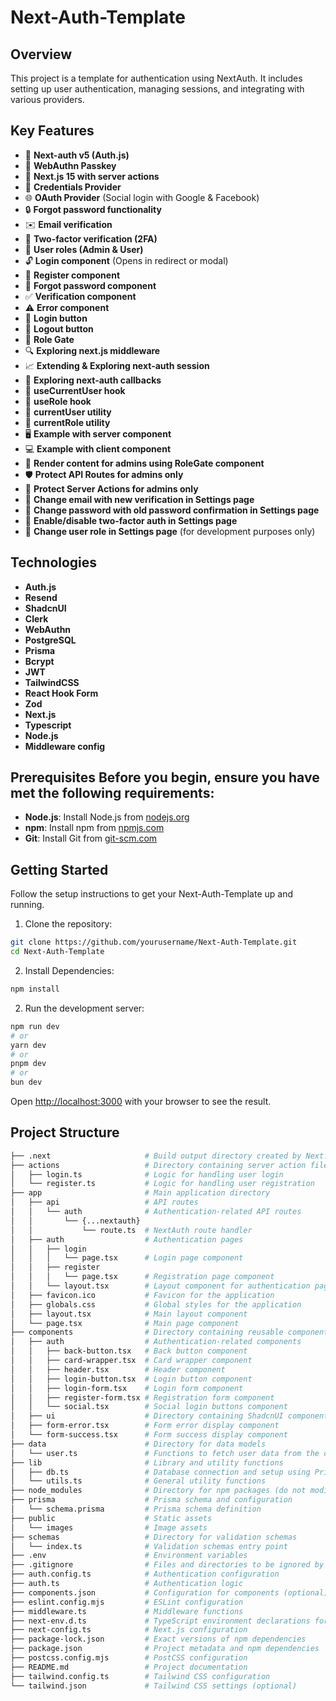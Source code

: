 # Next-Auth-Template

## Overview

This project is a template for authentication using NextAuth. It includes setting up user authentication, managing sessions, and integrating with various providers.

## Key Features

- 🔐 **Next-auth v5 (Auth.js)**
- 🔑 **WebAuthn Passkey**
- 🚀 **Next.js 15 with server actions**
- 🔑 **Credentials Provider**
- 🌐 **OAuth Provider** (Social login with Google & Facebook)
- 🔒 **Forgot password functionality**
- ✉️ **Email verification**
- 📱 **Two-factor verification (2FA)**
- 👥 **User roles (Admin & User)**
- 🔓 **Login component** (Opens in redirect or modal)
- 📝 **Register component**
- 🤔 **Forgot password component**
- ✅ **Verification component**
- ⚠️ **Error component**
- 🔘 **Login button**
- 🚪 **Logout button**
- 🚧 **Role Gate**
- 🔍 **Exploring next.js middleware**
- 📈 **Extending & Exploring next-auth session**
- 🔄 **Exploring next-auth callbacks**
- 👤 **useCurrentUser hook**
- 🛂 **useRole hook**
- 🧑 **currentUser utility**
- 👮 **currentRole utility**
- 🖥️ **Example with server component**
- 💻 **Example with client component**
- 👑 **Render content for admins using RoleGate component**
- 🛡️ **Protect API Routes for admins only**
- 🔐 **Protect Server Actions for admins only**
- 📧 **Change email with new verification in Settings page**
- 🔑 **Change password with old password confirmation in Settings page**
- 🔔 **Enable/disable two-factor auth in Settings page**
- 🔄 **Change user role in Settings page** (for development purposes only)

## Technologies

- **Auth.js**
- **Resend**
- **ShadcnUI**
- **Clerk**
- **WebAuthn**
- **PostgreSQL**
- **Prisma**
- **Bcrypt**
- **JWT**
- **TailwindCSS**
- **React Hook Form**
- **Zod**
- **Next.js**
- **Typescript**
- **Node.js**
- **Middleware config**

## Prerequisites Before you begin, ensure you have met the following requirements:

- **Node.js**: Install Node.js from [nodejs.org](https://nodejs.org/)
- **npm**: Install npm from [npmjs.com](https://www.npmjs.com/)
- **Git**: Install Git from [git-scm.com](https://git-scm.com/)

## Getting Started

Follow the setup instructions to get your Next-Auth-Template up and running.

1. Clone the repository:

```bash
git clone https://github.com/yourusername/Next-Auth-Template.git
cd Next-Auth-Template
```

2. Install Dependencies:

```bash
npm install
```

2. Run the development server:

```bash
npm run dev
# or
yarn dev
# or
pnpm dev
# or
bun dev
```

Open [http://localhost:3000](http://localhost:3000) with your browser to see the result.

## Project Structure

```bash
├── .next                     # Build output directory created by Next.js (do not modify)
├── actions                   # Directory containing server action files
│   ├── login.ts              # Logic for handling user login
│   └── register.ts           # Logic for handling user registration
├── app                       # Main application directory
│   ├── api                   # API routes
│   │   └── auth              # Authentication-related API routes
│   │       └── {...nextauth}
│   │           └── route.ts  # NextAuth route handler
│   ├── auth                  # Authentication pages
│   │   ├── login
│   │   │   └── page.tsx      # Login page component
│   │   ├── register
│   │   │   └── page.tsx      # Registration page component
│   │   └── layout.tsx        # Layout component for authentication pages
│   ├── favicon.ico           # Favicon for the application
│   ├── globals.css           # Global styles for the application
│   ├── layout.tsx            # Main layout component
│   └── page.tsx              # Main page component
├── components                # Directory containing reusable components
│   ├── auth                  # Authentication-related components
│   │   ├── back-button.tsx   # Back button component
│   │   ├── card-wrapper.tsx  # Card wrapper component
│   │   ├── header.tsx        # Header component
│   │   ├── login-button.tsx  # Login button component
│   │   ├── login-form.tsx    # Login form component
│   │   ├── register-form.tsx # Registration form component
│   │   └── social.tsx        # Social login buttons component
│   ├── ui                    # Directory containing ShadcnUI components
│   ├── form-error.tsx        # Form error display component
│   └── form-success.tsx      # Form success display component
├── data                      # Directory for data models
│   └── user.ts               # Functions to fetch user data from the database
├── lib                       # Library and utility functions
│   ├── db.ts                 # Database connection and setup using PrismaClient
│   └── utils.ts              # General utility functions
├── node_modules              # Directory for npm packages (do not modify)
├── prisma                    # Prisma schema and configuration
│   └── schema.prisma         # Prisma schema definition
├── public                    # Static assets
│   └── images                # Image assets
├── schemas                   # Directory for validation schemas
│   └── index.ts              # Validation schemas entry point
├── .env                      # Environment variables
├── .gitignore                # Files and directories to be ignored by git
├── auth.config.ts            # Authentication configuration
├── auth.ts                   # Authentication logic
├── components.json           # Configuration for components (optional)
├── eslint.config.mjs         # ESLint configuration
├── middleware.ts             # Middleware functions
├── next-env.d.ts             # TypeScript environment declarations for Next.js
├── next-config.ts            # Next.js configuration
├── package-lock.json         # Exact versions of npm dependencies
├── package.json              # Project metadata and npm dependencies
├── postcss.config.mjs        # PostCSS configuration
├── README.md                 # Project documentation
├── tailwind.config.ts        # Tailwind CSS configuration
└── tailwind.json             # Tailwind CSS settings (optional)
```
